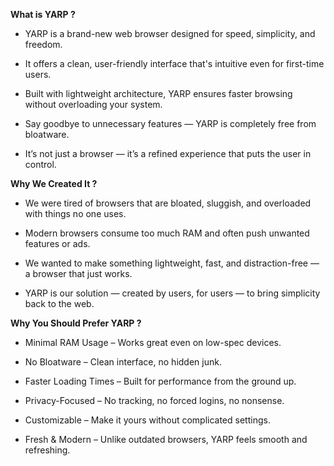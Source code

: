 **What is YARP ?**

- YARP is a brand-new web browser designed for speed, simplicity, and freedom.

- It offers a clean, user-friendly interface that's intuitive even for first-time users.

- Built with lightweight architecture, YARP ensures faster browsing without overloading your system.

- Say goodbye to unnecessary features — YARP is completely free from bloatware.

- It’s not just a browser — it’s a refined experience that puts the user in control.


**Why We Created It ?**

- We were tired of browsers that are bloated, sluggish, and overloaded with things no one uses.

- Modern browsers consume too much RAM and often push unwanted features or ads.

- We wanted to make something lightweight, fast, and distraction-free — a browser that just works.

- YARP is our solution — created by users, for users — to bring simplicity back to the web.
  

**Why You Should Prefer YARP ?**

- Minimal RAM Usage – Works great even on low-spec devices.

- No Bloatware – Clean interface, no hidden junk.

- Faster Loading Times – Built for performance from the ground up.

- Privacy-Focused – No tracking, no forced logins, no nonsense.

- Customizable – Make it yours without complicated settings.

- Fresh & Modern – Unlike outdated browsers, YARP feels smooth and refreshing.
